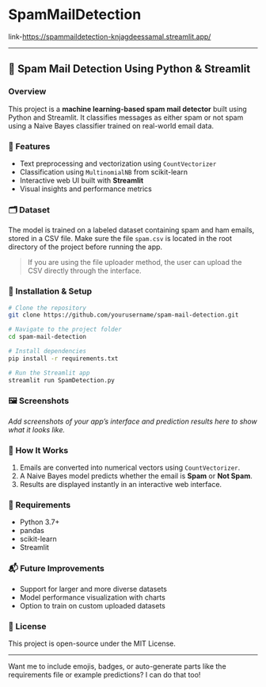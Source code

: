 # SpamMailDetection
link-https://spammaildetection-knjagdeessamal.streamlit.app/


---

## 📧 Spam Mail Detection Using Python & Streamlit

### Overview
This project is a **machine learning-based spam mail detector** built using Python and Streamlit. It classifies messages as either spam or not spam using a Naive Bayes classifier trained on real-world email data.

### 🚀 Features
- Text preprocessing and vectorization using `CountVectorizer`
- Classification using `MultinomialNB` from scikit-learn
- Interactive web UI built with **Streamlit**
- Visual insights and performance metrics

### 🗂️ Dataset
The model is trained on a labeled dataset containing spam and ham emails, stored in a CSV file. Make sure the file `spam.csv` is located in the root directory of the project before running the app.

> If you are using the file uploader method, the user can upload the CSV directly through the interface.

### 🔧 Installation & Setup
```bash
# Clone the repository
git clone https://github.com/yourusername/spam-mail-detection.git

# Navigate to the project folder
cd spam-mail-detection

# Install dependencies
pip install -r requirements.txt

# Run the Streamlit app
streamlit run SpamDetection.py
```

### 🖼️ Screenshots
_Add screenshots of your app’s interface and prediction results here to show what it looks like._

### 🧠 How It Works
1. Emails are converted into numerical vectors using `CountVectorizer`.
2. A Naive Bayes model predicts whether the email is **Spam** or **Not Spam**.
3. Results are displayed instantly in an interactive web interface.

### 📌 Requirements
- Python 3.7+
- pandas
- scikit-learn
- Streamlit

### 📬 Future Improvements
- Support for larger and more diverse datasets
- Model performance visualization with charts
- Option to train on custom uploaded datasets

### 📄 License
This project is open-source under the MIT License.

---

Want me to include emojis, badges, or auto-generate parts like the requirements file or example predictions? I can do that too!

